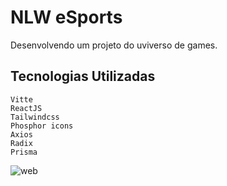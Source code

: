 # NLW eSports
Desenvolvendo um projeto do uviverso de games.

## Tecnologias Utilizadas
```
Vitte
ReactJS
Tailwindcss
Phosphor icons
Axios
Radix 
Prisma

```

![web](https://user-images.githubusercontent.com/82118386/191513202-94cf9d8b-3359-42f5-8ec1-cfadbafdc79c.png)
